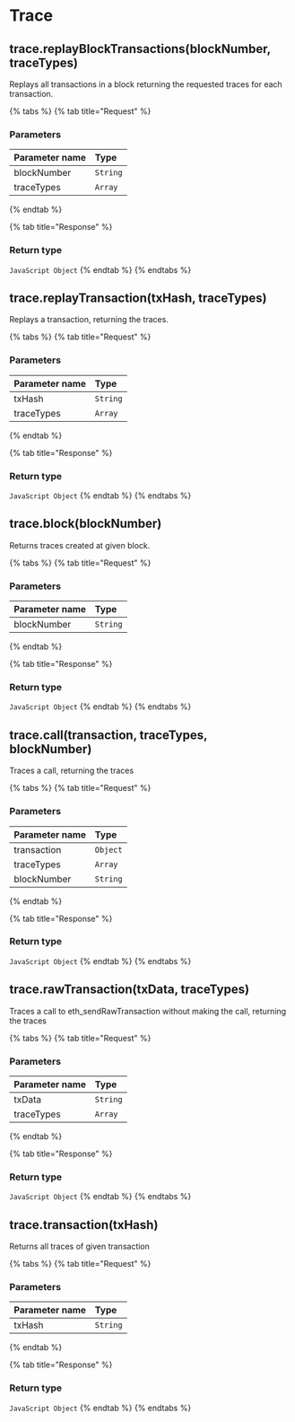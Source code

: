 # Trace

## trace.replayBlockTransactions\(blockNumber, traceTypes\)

Replays all transactions in a block returning the requested traces for each transaction.

{% tabs %}
{% tab title="Request" %}
### **Parameters**

| Parameter name | Type |
| :--- | :--- |
| blockNumber | `String` |
| traceTypes | `Array` |
{% endtab %}

{% tab title="Response" %}
### Return type

`JavaScript Object`
{% endtab %}
{% endtabs %}

## trace.replayTransaction\(txHash, traceTypes\)

Replays a transaction, returning the traces.

{% tabs %}
{% tab title="Request" %}
### **Parameters**

| Parameter name | Type |
| :--- | :--- |
| txHash | `String` |
| traceTypes | `Array` |
{% endtab %}

{% tab title="Response" %}
### Return type

`JavaScript Object`
{% endtab %}
{% endtabs %}

## trace.block\(blockNumber\)

Returns traces created at given block.

{% tabs %}
{% tab title="Request" %}
### **Parameters**

| Parameter name | Type |
| :--- | :--- |
| blockNumber | `String` |
{% endtab %}

{% tab title="Response" %}
### Return type

`JavaScript Object`
{% endtab %}
{% endtabs %}

## trace.call\(transaction, traceTypes, blockNumber\)

Traces a call, returning the traces

{% tabs %}
{% tab title="Request" %}
### **Parameters**

| Parameter name | Type |
| :--- | :--- |
| transaction | `Object` |
| traceTypes | `Array` |
| blockNumber | `String` |
{% endtab %}

{% tab title="Response" %}
### Return type

`JavaScript Object`
{% endtab %}
{% endtabs %}

## trace.rawTransaction\(txData, traceTypes\)

Traces a call to eth\_sendRawTransaction without making the call, returning the traces

{% tabs %}
{% tab title="Request" %}
### **Parameters**

| Parameter name | Type |
| :--- | :--- |
| txData | `String` |
| traceTypes | `Array` |
{% endtab %}

{% tab title="Response" %}
### Return type

`JavaScript Object`
{% endtab %}
{% endtabs %}

## trace.transaction\(txHash\)

Returns all traces of given transaction

{% tabs %}
{% tab title="Request" %}
### **Parameters**

| Parameter name | Type |
| :--- | :--- |
| txHash | `String` |
{% endtab %}

{% tab title="Response" %}
### Return type

`JavaScript Object`
{% endtab %}
{% endtabs %}

